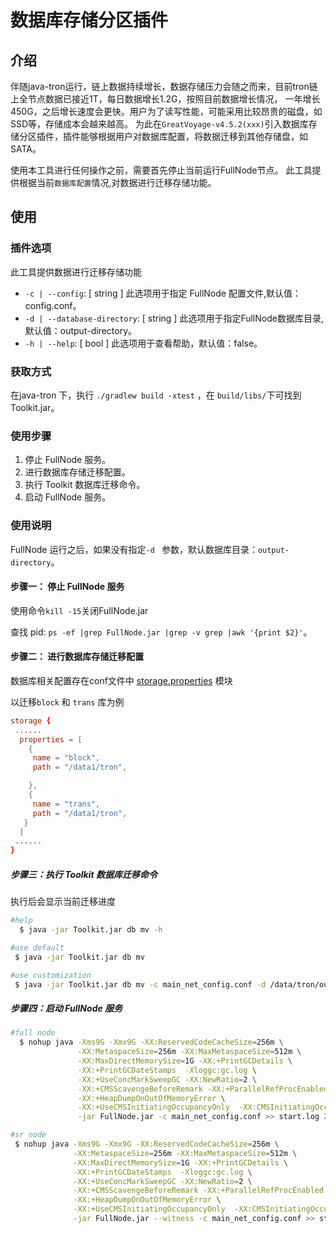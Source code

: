# 数据库存储分区插件

## 介绍

伴随java-tron运行，链上数据持续增长，数据存储压力会随之而来，目前tron链上全节点数据已接近1T，每日数据增长1.2G，按照目前数据增长情况，
一年增长450G，之后增长速度会更快。用户为了读写性能，可能采用比较昂贵的磁盘，如SSD等，存储成本会越来越高。
为此在`GreatVoyage-v4.5.2(xxx)`引入数据库存储分区插件，插件能够根据用户对数据库配置，将数据迁移到其他存储盘，如SATA。

使用本工具进行任何操作之前，需要首先停止当前运行FullNode节点。 此工具提供根据当前`数据库配置`情况,对数据进行迁移存储功能。


## 使用

### 插件选项

此工具提供数据进行迁移存储功能

- `-c | --config`: [ string ]  此选项用于指定 FullNode 配置文件,默认值：config.conf。
- `-d | --database-directory`: [ string ]  此选项用于指定FullNode数据库目录,默认值：output-directory。
- `-h | --help`: [ bool ]  此选项用于查看帮助，默认值：false。

### 获取方式
  在java-tron 下，执行 `./gradlew build -xtest` ，在 `build/libs/`下可找到Toolkit.jar。

### 使用步骤

1. 停止 FullNode 服务。
2. 进行数据库存储迁移配置。
3. 执行 Toolkit 数据库迁移命令。
4. 启动 FullNode 服务。


### 使用说明

FullNode 运行之后，如果没有指定`-d ` 参数，默认数据库目录：`output-directory`。

#### 步骤一： 停止 FullNode 服务

使用命令`kill -15`关闭FullNode.jar

查找 pid: `ps -ef |grep FullNode.jar |grep -v grep |awk '{print $2}'`。


#### 步骤二： 进行数据库存储迁移配置

数据库相关配置存在conf文件中 [storage.properties](https://github.com/tronprotocol/tron-deployment/blob/master/main_net_config.conf#L37) 模块

以迁移`block` 和 `trans` 库为例

```conf
storage {
 ......
  properties = [
    {
     name = "block",
     path = "/data1/tron",

    },
    {
     name = "trans",
     path = "/data1/tron",
   }
  ]
 ......
}

```


##### 步骤三：执行 Toolkit 数据库迁移命令
执行后会显示当前迁移进度
 ```bash
 #help
   $ java -jar Toolkit.jar db mv -h

 #use default
  $ java -jar Toolkit.jar db mv

 #use customization
  $ java -jar Toolkit.jar db mv -c main_net_config.conf -d /data/tron/output-directory
```

##### 步骤四：启动 FullNode 服务

 ```bash
 #full node
   $ nohup java -Xms9G -Xmx9G -XX:ReservedCodeCacheSize=256m \
                -XX:MetaspaceSize=256m -XX:MaxMetaspaceSize=512m \
                -XX:MaxDirectMemorySize=1G -XX:+PrintGCDetails \
                -XX:+PrintGCDateStamps  -Xloggc:gc.log \
                -XX:+UseConcMarkSweepGC -XX:NewRatio=2 \
                -XX:+CMSScavengeBeforeRemark -XX:+ParallelRefProcEnabled \
                -XX:+HeapDumpOnOutOfMemoryError \
                -XX:+UseCMSInitiatingOccupancyOnly  -XX:CMSInitiatingOccupancyFraction=70 \
                -jar FullNode.jar -c main_net_config.conf >> start.log 2>&1 &

 #sr node
  $ nohup java -Xms9G -Xmx9G -XX:ReservedCodeCacheSize=256m \
               -XX:MetaspaceSize=256m -XX:MaxMetaspaceSize=512m \
               -XX:MaxDirectMemorySize=1G -XX:+PrintGCDetails \
               -XX:+PrintGCDateStamps  -Xloggc:gc.log \
               -XX:+UseConcMarkSweepGC -XX:NewRatio=2 \
               -XX:+CMSScavengeBeforeRemark -XX:+ParallelRefProcEnabled \
               -XX:+HeapDumpOnOutOfMemoryError \
               -XX:+UseCMSInitiatingOccupancyOnly  -XX:CMSInitiatingOccupancyFraction=70 \
               -jar FullNode.jar --witness -c main_net_config.conf >> start.log 2>&1 &
```
